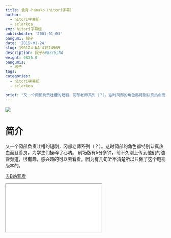 ```yaml
---
title: 食育-hanako（hitori字幕）
author:
  - hitori字幕组
  - sclarkca_
zmz: hitori字幕组
publishdate: '2001-01-03'
bangumi: 段子
date: '2019-01-24'
slug: 190124-NA-41514969
description: 段子&#8226;NA
weight: 9876.0
bangumis:
  - 段子
tags:
categories:
  - hitori字幕组
  - sclarkca_

brief: "又一个冈部负责吐槽的短剧，冈部老师系列（？）。这时冈部的角色都特别认真热血而且善良，为学生们操碎了心呐。 剧场版有5分多钟，前不久刚上传到他们的油管频道，很有趣，感兴趣的可以去看看。因为有几句听不清楚所以只做了这个电视版本的。"
---
```

![](https://i.imgur.com/mP18se2.jpg)
# 简介  
又一个冈部负责吐槽的短剧，冈部老师系列（？）。这时冈部的角色都特别认真热血而且善良，为学生们操碎了心呐。
剧场版有5分多钟，前不久刚上传到他们的油管频道，很有趣，感兴趣的可以去看看。因为有几句听不清楚所以只做了这个电视版本的。  

[去B站观看](https://www.bilibili.com/video/av41514969/)
<div class ="resp-container"><iframe class="testiframe" src="//player.bilibili.com/player.html?aid=41514969"", scrolling="no", allowfullscreen="true" > </iframe></div> 
